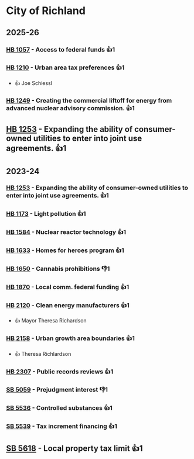# City of Richland
## 2025-26

### [HB 1057](/bill/2025-26/hb/1057/) - Access to federal funds 👍1  

### [HB 1210](/bill/2025-26/hb/1210/) - Urban area tax preferences 👍1  
* 👍 Joe Schiessl

### [HB 1249](/bill/2025-26/hb/1249/) - Creating the commercial liftoff for energy from advanced nuclear advisory commission. 👍1  

## [HB 1253](/bill/2025-26/hb/1253/) - Expanding the ability of consumer-owned utilities to enter into joint use agreements. 👍1  

## 2023-24

### [HB 1253](/bill/2023-24/hb/1253/) - Expanding the ability of consumer-owned utilities to enter into joint use agreements. 👍1  

### [HB 1173](/bill/2023-24/hb/1173/) - Light pollution 👍1  

### [HB 1584](/bill/2023-24/hb/1584/) - Nuclear reactor technology 👍1  

### [HB 1633](/bill/2023-24/hb/1633/) - Homes for heroes program 👍1  

### [HB 1650](/bill/2023-24/hb/1650/) - Cannabis prohibitions  👎1 

### [HB 1870](/bill/2023-24/hb/1870/) - Local comm. federal funding 👍1  

### [HB 2120](/bill/2023-24/hb/2120/) - Clean energy manufacturers 👍1  
* 👍 Mayor Theresa Richardson

### [HB 2158](/bill/2023-24/hb/2158/) - Urban growth area boundaries 👍1  
* 👍 Theresa Richlardson

### [HB 2307](/bill/2023-24/hb/2307/) - Public records reviews 👍1  

### [SB 5059](/bill/2023-24/sb/5059/) - Prejudgment interest  👎1 

### [SB 5536](/bill/2023-24/sb/5536/) - Controlled substances 👍1  

### [SB 5539](/bill/2023-24/sb/5539/) - Tax increment financing 👍1  

## [SB 5618](/bill/2023-24/sb/5618/) - Local property tax limit 👍1  
